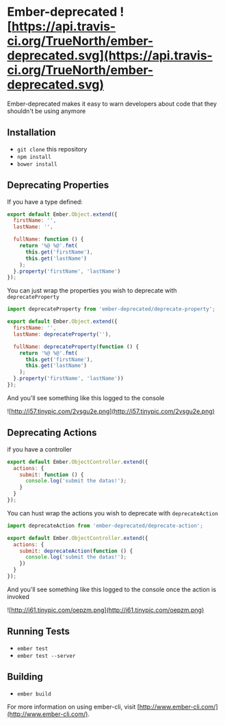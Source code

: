 # Ember-deprecated ![https://api.travis-ci.org/TrueNorth/ember-deprecated.svg](https://api.travis-ci.org/TrueNorth/ember-deprecated.svg)

Ember-deprecated makes it easy to warn developers about code that they shouldn't be using anymore

## Installation

* `git clone` this repository
* `npm install`
* `bower install`

## Deprecating Properties

If you have a type defined:
````js
export default Ember.Object.extend({
  firstName: '',
  lastName: '',

  fullName: function () {
    return '%@ %@'.fmt(
      this.get('firstName'),
      this.get('lastName')
    );
  }.property('firstName', 'lastName')  
});
````
You can just wrap the properties you wish to deprecate with `deprecateProperty`
````js
import deprecateProperty from 'ember-deprecated/deprecate-property';

export default Ember.Object.extend({
  firstName: '',
  lastName: deprecateProperty(''),

  fullName: deprecateProperty(function () {
    return '%@ %@'.fmt(
      this.get('firstName'),
      this.get('lastName')
    );
  }.property('firstName', 'lastName'))
});
````
And you'll see something like this logged to the console

![http://i57.tinypic.com/2vsgu2e.png](http://i57.tinypic.com/2vsgu2e.png)

## Deprecating Actions
if you have a controller
````js
export default Ember.ObjectController.extend({
  actions: {
    submit: function () {
      console.log('submit the datas!');
    }
  }
});
````
You can hust wrap the actions you wish to deprecate with `deprecateAction`
````js
import deprecateAction from 'ember-deprecated/deprecate-action';

export default Ember.ObjectController.extend({
  actions: {
    submit: deprecateAction(function () {
      console.log('submit the datas!');
    })
  }
});
````
And you'll see something like this logged to the console once the action is invoked

![http://i61.tinypic.com/oepzm.png](http://i61.tinypic.com/oepzm.png)

## Running Tests

* `ember test`
* `ember test --server`

## Building

* `ember build`

For more information on using ember-cli, visit [http://www.ember-cli.com/](http://www.ember-cli.com/).
